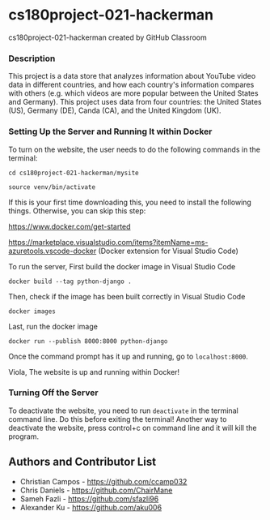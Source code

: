 # cs180project-021-hackerman
cs180project-021-hackerman created by GitHub Classroom      

### Description
This project is a data store that analyzes information about YouTube video data in different countries, and how each country's information compares with others (e.g. which videos are more popular between the United States and Germany). This project uses data from four countries: the United States (US), Germany (DE), Canda (CA), and the United Kingdom (UK).

### Setting Up the Server and Running It within Docker
To turn on the website, the user needs to do the following commands in the terminal:

`cd cs180project-021-hackerman/mysite`

`source venv/bin/activate`

If this is your first time downloading this, you need to install the following things. Otherwise, you can skip this step:

https://www.docker.com/get-started 

https://marketplace.visualstudio.com/items?itemName=ms-azuretools.vscode-docker (Docker extension for Visual Studio Code)

To run the server, First build the docker image in Visual Studio Code

`docker build --tag python-django . `

Then, check if the image has been built correctly in Visual Studio Code

`docker images`

Last, run the docker image

`docker run --publish 8000:8000 python-django`

Once the command prompt has it up and running, go to `localhost:8000`.

Viola, The website is up and running within Docker!

### Turning Off the Server
To deactivate the website, you need to run `deactivate` in the terminal command line. Do this before exiting the terminal! 
Another way to deactivate the website, press control+c on command line and it will kill the program.

## Authors and Contributor List

* Christian Campos - https://github.com/ccamp032
* Chris Daniels - https://github.com/ChairMane
* Sameh Fazli - https://github.com/sfazli96
* Alexander Ku - https://github.com/aku006
